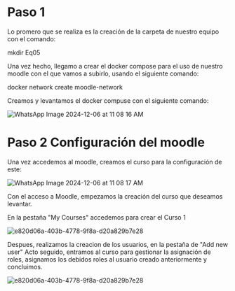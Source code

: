 # Paso 1

Lo promero que se realiza es la creación de la carpeta de nuestro equipo con el comando:

mkdir Eq05

Una vez hecho, llegamo a crear el docker compose para el uso de nuestro moodle con el que vamos a subirlo, usando el siguiente comando:

docker network create moodle-network

Creamos y levantamos el docker compuse con el siguiente comando:

![WhatsApp Image 2024-12-06 at 11 08 16 AM](https://github.com/user-attachments/assets/540ab693-81c9-49ab-b457-a20b81c0c0b3)

# Paso 2 Configuración del moodle

Una vez accedemos al moodle, creamos el curso para la configuración de este:

![WhatsApp Image 2024-12-06 at 11 08 17 AM](https://github.com/user-attachments/assets/79afb7d8-ede2-42f1-a4cc-cfccd44e2add)

Con el acceso a Moodle, empezamos la creación del curso que deseamos levantar.

En la pestaña "My Courses" accedemos para crear el Curso 1 

![e820d06a-403b-4778-9f8a-d20a829b7e28](https://github.com/user-attachments/assets/36f9fd72-3b93-4428-8ca1-5b3d3716f4da)

Despues, realizamos la creacion de los usuarios, en la pestaña de "Add new user"
Acto seguido, entramos al curso para gestionar la asignación de roles, asignamos los debidos roles al usuario creado anteriormente y concluimos.

![e820d06a-403b-4778-9f8a-d20a829b7e28](https://github.com/user-attachments/assets/839e8dd9-7227-46f4-bd92-e804ed056457)


